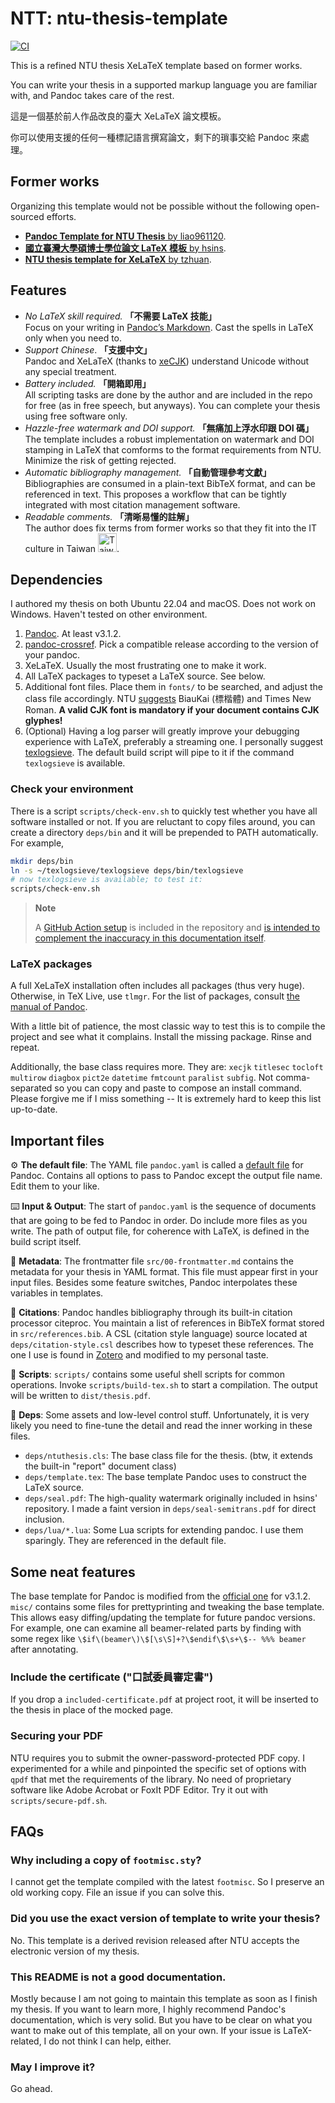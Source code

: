 # NTT: ntu-thesis-template

[![CI](https://github.com/andy0130tw/ntu-thesis-template/actions/workflows/build.yml/badge.svg?event=push)](https://github.com/andy0130tw/ntu-thesis-template/actions/workflows/build.yml)

This is a refined NTU thesis XeLaTeX template based on former works.

You can write your thesis in a supported markup language you are familiar with, and Pandoc takes care of the rest.

這是一個基於前人作品改良的臺大 XeLaTeX 論文模板。

你可以使用支援的任何一種標記語言撰寫論文，剩下的瑣事交給 Pandoc 來處理。

## Former works

Organizing this template would not be possible without the following open-sourced efforts.

* [**Pandoc Template for NTU Thesis** by liao961120](https://github.com/liao961120/thesis).
* [**國立臺灣大學碩博士學位論文 LaTeX 模板** by hsins](https://github.com/Hsins/NTU-Thesis-LaTeX-Template).
* [**NTU thesis template for XeLaTeX** by tzhuan](https://github.com/tzhuan/ntu-thesis).

## Features

* *No LaTeX skill required.* **「不需要 LaTeX 技能」** \
  Focus on your writing in [Pandoc’s Markdown](https://pandoc.org/MANUAL.html#pandocs-markdown). Cast the spells in LaTeX only when you need to.
* *Support Chinese*. **「支援中文」** \
  Pandoc and XeLaTeX (thanks to [xeCJK](https://ctan.org/pkg/xecjk)) understand Unicode without any special treatment.
* *Battery included.* **「開箱即用」** \
  All scripting tasks are done by the author and are included in the repo for free (as in free speech, but anyways). You can complete your thesis using free software only.
* *Hazzle-free watermark and DOI support.* **「無痛加上浮水印跟 DOI 碼」** \
  The template includes a robust implementation on watermark and DOI stamping in LaTeX that comforms to the format requirements from NTU. Minimize the risk of getting rejected.
* *Automatic bibliography management.* **「自動管理參考文獻」** \
  Bibliographies are consumed in a plain-text BibTeX format, and can be referenced in text. This proposes a workflow that can be tightly integrated with most citation management software.
* *Readable comments.* **「清晰易懂的註解」** \
  The author does fix terms from former works so that they fit into the IT culture in Taiwan [<img src="https://upload.wikimedia.org/wikipedia/commons/c/cc/Proposed_flag_of_Taiwan_the_Formosa.svg" alt="Taiwan the Formosa" width="30">](https://commons.wikimedia.org/wiki/File:Proposed_flag_of_Taiwan_the_Formosa.svg).

## Dependencies

I authored my thesis on both Ubuntu 22.04 and macOS. Does not work on Windows. Haven't tested on other environment.

1. [Pandoc](https://pandoc.org/). At least v3.1.2.
2. [pandoc-crossref](https://lierdakil.github.io/pandoc-crossref/). Pick a compatible release according to the version of your pandoc.
3. XeLaTeX. Usually the most frustrating one to make it work.
4. All LaTeX packages to typeset a LaTeX source. See below.
5. Additional font files. Place them in `fonts/` to be searched, and adjust the class file accordingly. NTU [suggests](https://web.lib.ntu.edu.tw/question//node/619) BiauKai (標楷體) and Times New Roman. **A valid CJK font is mandatory if your document contains CJK glyphes!**
6. (Optional) Having a log parser will greatly improve your debugging experience with LaTeX, preferably a streaming one. I personally suggest [texlogsieve](https://gitlab.com/lago/texlogsieve). The default build script will pipe to it if the command `texlogsieve` is available.

### Check your environment

There is a script `scripts/check-env.sh` to quickly test whether you have all software installed or not. If you are reluctant to copy files around, you can create a directory `deps/bin` and it will be prepended to PATH automatically. For example,

```bash
mkdir deps/bin
ln -s ~/texlogsieve/texlogsieve deps/bin/texlogsieve
# now texlogsieve is available; to test it:
scripts/check-env.sh
```

> **Note**
> 
> A [GitHub Action setup](https://github.com/andy0130tw/ntu-thesis-template/actions) is included in the repository and [is intended to complement the inaccuracy in this documentation itself](https://twitter.com/QbaneAP/status/1272948361398607872).

### LaTeX packages

A full XeLaTeX installation often includes all packages (thus very huge). Otherwise, in TeX Live, use `tlmgr`. For the list of packages, consult [the manual of Pandoc](https://pandoc.org/MANUAL.html#creating-a-pdf).

With a little bit of patience, the most classic way to test this is to compile the project and see what it complains. Install the missing package. Rinse and repeat.

Additionally, the base class requires more. They are: `xecjk` `titlesec` `tocloft` `multirow` `diagbox` `pict2e` `datetime` `fmtcount` `paralist` `subfig`. Not comma-separated so you can copy and paste to compose an install command. Please forgive me if I miss something -- It is extremely hard to keep this list up-to-date.

## Important files

⚙️ **The default file**: The YAML file `pandoc.yaml` is called a [default file](https://pandoc.org/MANUAL.html#defaults-files) for Pandoc. Contains all options to pass to Pandoc except the output file name. Edit them to your like.

⌨️ **Input & Output**: The start of `pandoc.yaml` is the sequence of documents that are going to be fed to Pandoc in order. Do include more files as you write. The path of output file, for coherence with LaTeX, is defined in the build script itself.

📜 **Metadata**: The frontmatter file `src/00-frontmatter.md` contains the metadata for your thesis in YAML format. This file must appear first in your input files. Besides some feature switches, Pandoc interpolates these variables in templates.

📝 **Citations**: Pandoc handles bibliography through its built-in citation processor citeproc. You maintain a list of references in BibTeX format stored in `src/references.bib`. A CSL (citation style language) source located at `deps/citation-style.csl` describes how to typeset these references. The one I use is found in [Zotero](https://www.zotero.org/styles) and modified to my personal taste.

🔨 **Scripts**: `scripts/` contains some useful shell scripts for common operations. Invoke `scripts/build-tex.sh` to start a compilation. The output will be written to `dist/thesis.pdf`.

🚧 **Deps**: Some assets and low-level control stuff. Unfortunately, it is very likely you need to fine-tune the detail and read the inner working in these files.

* `deps/ntuthesis.cls`: The base class file for the thesis. (btw, it extends the built-in "report" document class)
* `deps/template.tex`: The base template Pandoc uses to construct the LaTeX source.
* `deps/seal.pdf`: The high-quality watermark originally included in hsins' repository. I made a faint version in `deps/seal-semitrans.pdf` for direct inclusion.
* `deps/lua/*.lua`: Some Lua scripts for extending pandoc. I use them sparingly. They are referenced in the default file.

## Some neat features

The base template for Pandoc is modified from the [official one](https://github.com/jgm/pandoc-templates/blob/master/default.latex) for v3.1.2. `misc/` contains some files for prettyprinting and tweaking the base template. This allows easy diffing/updating the template for future pandoc versions. For example, one can examine all beamer-related parts by finding with some regex like `\$if\(beamer\)\$[\s\S]+?\$endif\$\s+\$-- %%% beamer` after annotating.

### Include the certificate ("口試委員審定書")

If you drop a `included-certificate.pdf` at project root, it will be inserted to the thesis in place of the mocked page.

### Securing your PDF

NTU requires you to submit the owner-password-protected PDF copy. I experimented for a while and pinpointed the specific set of options with `qpdf` that met the requirements of the library. No need of proprietary software like Adobe Acrobat or FoxIt PDF Editor. Try it out with `scripts/secure-pdf.sh`.

## FAQs

### Why including a copy of `footmisc.sty`?

I cannot get the template compiled with the latest `footmisc`. So I preserve an old working copy. File an issue if you can solve this.

### Did you use the exact version of template to write your thesis?

No. This template is a derived revision released after NTU accepts the electronic version of my thesis.

### This README is not a good documentation.

Mostly because I am not going to maintain this template as soon as I finish my thesis. If you want to learn more, I highly recommend Pandoc's documentation, which is very solid. But you have to be clear on what you want to make out of this template, all on your own. If your issue is LaTeX-related, I do not think I can help, either.

### May I improve it?

Go ahead.
